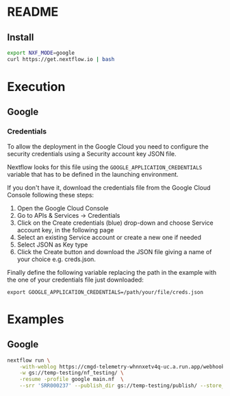 # README


## Install

```sh
export NXF_MODE=google
curl https://get.nextflow.io | bash
```


# Execution

## Google

### Credentials

To allow the deployment in the Google Cloud you need to configure the security credentials using a Security account key JSON file.

Nextflow looks for this file using the `GOOGLE_APPLICATION_CREDENTIALS` variable that has to be defined in the launching environment.

If you don't have it, download the credentials file from the Google Cloud Console following these steps:

1. Open the Google Cloud Console
1. Go to APIs & Services → Credentials
1. Click on the Create credentials (blue) drop-down and choose Service account key, in the following page
1. Select an existing Service account or create a new one if needed
1. Select JSON as Key type
1. Click the Create button and download the JSON file giving a name of your choice e.g. creds.json.

Finally define the following variable replacing the path in the example with the one of your credentials file just downloaded:

```
export GOOGLE_APPLICATION_CREDENTIALS=/path/your/file/creds.json
```



# Examples

## Google

```sh
nextflow run \
    -with-weblog https://cmgd-telemetry-whnnxetv4q-uc.a.run.app/webhook \
    -w gs://temp-testing/nf_testing/ \
    -resume -profile google main.nf  \
    --srr 'SRR000237' --publish_dir gs://temp-testing/publish/ --store_dir gs://temp-testing/store/
```
